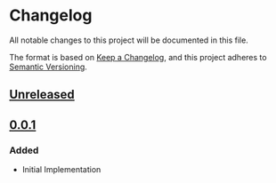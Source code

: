 # Changelog

All notable changes to this project will be documented in this file.

The format is based on [Keep a Changelog](https://keepachangelog.com/en/1.0.0/),
and this project adheres to [Semantic Versioning](https://semver.org/spec/v2.0.0.html).

## [Unreleased]

## [0.0.1]

### Added

- Initial Implementation

<!-- markdown-link-check-disable -->

[unreleased]: https://github.com/mineiros-io/terraform-google-folder/compare/v0.0.1...HEAD
[0.0.1]: https://github.com/mineiros-io/terraform-google-folder/releases/tag/v0.0.1

<!-- markdown-link-check-disabled -->

